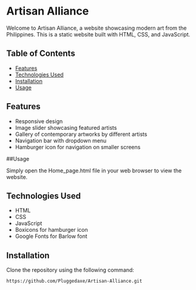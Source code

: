 # Artisan Alliance

Welcome to Artisan Alliance, a website showcasing modern art from the Philippines. This is a static website built with HTML, CSS, and JavaScript.

## Table of Contents

- [Features](#features)
- [Technologies Used](#technologies-used)
- [Installation](#installation)
- [Usage](#usage)

## Features

- Responsive design
- Image slider showcasing featured artists
- Gallery of contemporary artworks by different artists
- Navigation bar with dropdown menu
- Hamburger icon for navigation on smaller screens

##Usage

Simply open the Home_page.html file in your web browser to view the website.

## Technologies Used

- HTML
- CSS
- JavaScript
- Boxicons for hamburger icon
- Google Fonts for Barlow font

## Installation

Clone the repository using the following command:

```bash
https://github.com/Pluggedaxe/Artisan-Alliance.git




